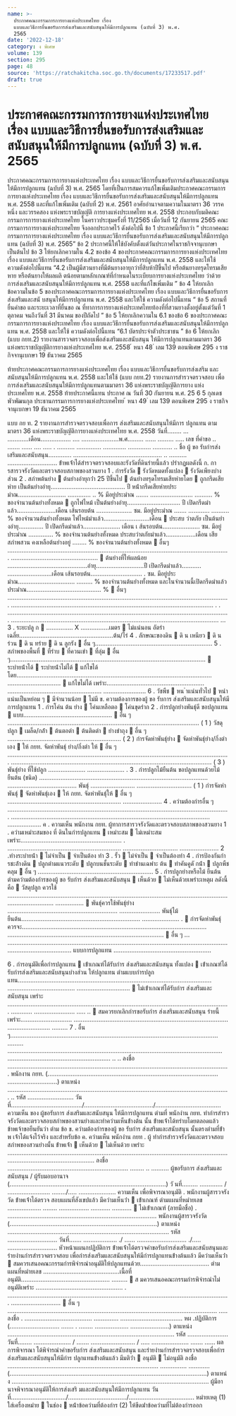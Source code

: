 ```yaml
---
name: >-
  ประกาศคณะกรรมการการยางแห่งประเทศไทย เรื่อง
  แบบและวิธีการยื่นขอรับการส่งเสริมและสนับสนุนให้มีการปลูกแทน (ฉบับที่ 3) พ.ศ.
  2565
date: '2022-12-18'
category: ง พิเศษ
volume: 139
section: 295
page: 48
source: 'https://ratchakitcha.soc.go.th/documents/17233517.pdf'
draft: true
---
```


# ประกาศคณะกรรมการการยางแห่งประเทศไทย เรื่อง แบบและวิธีการยื่นขอรับการส่งเสริมและสนับสนุนให้มีการปลูกแทน (ฉบับที่ 3) พ.ศ. 2565

ประกาศคณะกรรมการการยางแห่งประเทศไทย เรื่อง แบบและวิธีการยื่นขอรับการส่งเสริมและสนับสนุนให้มีการปลูกแทน (ฉบับที่ 3) พ.ศ. 2565 โดยที่เป็นการสมควรแก้ไขเพิ่มเติมประกาศคณะกรรมการการยางแห่งประเทศไทย เรื่อง แบบและวิธีการยื่นขอรับการส่งเสริมและสนับสนุนให้มีการปลูกแทน พ.ศ. 2558 และที่แก้ไขเพิ่มเติม (ฉบับที่ 2) พ.ศ. 2561 อาศัยอำนาจตามความในมาตรา 36 วรรคหนึ่ง และวรรคสอง แห่งพระราชบัญญัติ การยางแห่งประเทศไทย พ.ศ. 2558 ประกอบกับมติคณะกรรมการการยางแห่งประเทศไทย ในคราวประชุมครั้งที่ 11/2565 เมื่อวันที่ 12 กันยายน 2565 คณะกรรมการการยางแห่งประเทศไทย จึงออกประกาศไว้ ดังต่อไปนี้ ข้อ 1 ประกาศนี้เรียกว่า “ ประกาศคณะกรรมการการยางแห่งประเทศไทย เรื่อง แบบและวิธีการยื่นขอรับการส่งเสริมและสนับสนุนให้มีการปลูกแทน (ฉบับที่ 3) พ.ศ. 2565” ข้อ 2 ประกาศนี้ให้ใช้บังคับตั้งแต่วันประกาศในราชกิจจานุเบกษาเป็นต้นไป ข้อ 3 ให้ยกเลิกความใน 4.2 ของข้อ 4 ของประกาศคณะกรรมการการยางแห่งประเทศไทย เรื่อง แบบและวิธีการยื่นขอรับการส่งเสริมและสนับสนุนให้มีการปลูกแทน พ.ศ. 2558 และให้ใช้ ความดังต่อไปนี้แทน “4.2 เป็นผู้มีสวนยางที่มีต้นยางอายุกว่ายี่สิบห้าปีขึ้นไป หรือต้นยางทรุดโทรมเสียหาย หรือต้นยางให้ผลผลิ ตน้อยตามหลักเกณฑ์ที่กำหนดในระเบียบการยางแห่งประเทศไทย ว่าด้วย การส่งเสริมและสนับสนุนให้มีการปลูกแทน พ.ศ. 2558 และที่แก้ไขเพิ่มเติม ” ข้อ 4 ให้ยกเลิกข้อความในข้อ 5 ของประกาศคณะกรรมการการยางแห่งประเทศไทย เรื่อง แบบและวิธีการยื่นขอรับการส่งเสริมและสนั บสนุนให้มีการปลูกแทน พ.ศ. 2558 และให้ใช้ ความดังต่อไปนี้แทน “ ข้อ 5 สถานที่ยื่นคำขอ และระยะเวลาที่ยื่นขอ ณ ที่ทาการการยางแห่งประเทศไทยท้องที่ที่สวนยางตั้งอยู่ตั้งแต่วันที่ 1 ตุลาคม จนถึงวันที่ 31 มีนาคม ของปีถัดไป ” ข้อ 5 ให้ยกเลิกความใน 6.1 ของข้อ 6 ของประกาศคณะกรรมการการยางแห่งประเทศไทย เรื่อง แบบและวิธีการยื่นขอรับการส่งเสริมและสนับสนุนให้มีการปลูกแทน พ.ศ. 2558 และให้ใช้ ความดังต่อไปนี้แทน “6.1 บัตรประจำตัวประชาชน ” ข้อ 6 ให้ยกเลิก (แบบ กยท.2) รายงานสารวจตรวจสอบเพื่อส่งเสริมและสนับสนุน ให้มีการปลูกแทนตามมาตรา 36 แห่งพระราชบัญญัติการยางแห่งประเทศไทย พ.ศ. 2558 ้ หนา 48 ่ เลม 139 ตอนพิเศษ 295 ง ราชกิจจานุเบกษา 19 ธันวาคม 2565

ท้ายประกาศคณะกรรมการการยางแห่งประเทศไทย เรื่อง แบบและวิธีการยื่นขอรับการส่งเสริม และสนับสนุนให้มีการปลูกแทน พ.ศ. 2558 และให้ใช้ (แบบ กยท.2) รายงานการสำรวจตรวจสอบ เพื่อการส่งเสริมและสนับสนุนให้มีการปลูกแทนตามมาตรา 36 แห่งพระราชบัญญัติการยาง แห่งประเทศไทย พ.ศ. 2558 ท้ายประกาศนี้แทน ประกาศ ณ วันที่ 30 กันยายน พ.ศ. 25 6 5 กุลเดช พัวพัฒนกุล ประธานกรรมการการยางแห่งประเทศไทย ้ หนา 49 ่ เลม 139 ตอนพิเศษ 295 ง ราชกิจจานุเบกษา 19 ธันวาคม 2565

แบบ กย ท. 2 รายงานการสำรวจตรวจสอบเพื่อการ ส่งเสริมและสนับสนุนให้มีการ ปลูกแทน ตามมาตรา 36 แห่งพระราชบัญญัติการยางแห่งประเทศไทย พ.ศ. 2558 วันที่........ ... ............เดือน................. .... .....................พ.ศ......... ...... ......... ..... เลข ที่คําขอ .. ....... ...... .... ..... . .......... .............. ............. ............. ........... .. ชื่อ ผู้ ขอ รับกํารส่งเสริมและสนับสนุน............. .................................................. .. .......... ............................ ข้ําพเจ้ําได้สํารวจตรวจสอบและรังวัดที่ดินรํายนี้แล้ว ปรํากฏผลดังนี้ ก. การสารวจรังวัดและตรวจสอบสภาพของสวนยาง 1 . กํารรังวัด  รังวัดหมดทั้งแปลง  รังวัดเพียงบํางส่วน 2 . สภําพต้นยําง  ต้นยํางอํายุกว่ํา 25 ปีขึ้นไป  ต้นยํางทรุดโทรมเสียหํายโดย  ถูกกรีดเสียหําย เป็นต้นยํางอํายุ.......................................... ปี หน้ํากรีดเสียหํายประมําณ........................... ............. .. % มีอยู่ประมําณ ....... ........................ .......... % ของจํานวนต้นยํางทั้งหมด  ถูกไฟไหม้ เป็นต้นยํางอํายุ.............................. ปี เปิดกรีดมําแล้ว......................เดือน เส้นรอบต้น .................... ซม. มีอยู่ประมําณ ....... ............ .......... % ของจํานวนต้นยํางทั้งหมด ไฟไหม้มําแล้ว..........................เดือน  ประสบ วําตภัย เป็นต้นยํางอํายุ.............. ปี เปิดกรีดมําแล้ว..................... เดือน เ ส้นรอบต้น..................... ซม. มีอยู่ประมําณ .............. % ของจํานวนต้นยํางทั้งหมด ประสบวําตภัยมําแล้ว.................เดือน เสียสภําพสวน คงเหลือต้นยํางอยู่ ........ % ของจํานวนต้นยํางทั้งหมด  อื่นๆ ............................................................................................................................. .................................................  ต้นยํางที่ให้ผลน้อย .............................................อํายุ...........................ปี เปิดกรีดมําแล้ว........... .........................เดือน เส้นรอบต้น............................. . ซม. มีอยู่ประมําณ................................ ......... % ของจํานวนต้นยํางทั้งหมด และในจํานวนนี้เปิดกรีดมําแล้วประมําณ.......................................... %  อื่นๆ ............................................................................................................................. .................................................................................................................. . . ............................................................................................................................. ..................................................................................................................... ... 3 . ระยะปลู ก  ............... X ................เมตร  ไม่แน่นอน อัตรําเฉลี่ย.....................................................ต้น/ไร่ 4 . ลักษณะของดิน  ดิ น เหนียว  ดิ น ร่วน  ดิ น ทรําย  ดิ น ลูกรัง  อื่น ๆ.................................................................. 5 . สภําพของพื้นที่  ที่รําบ  ที่ควนเขํา  ที่ลุ่ม  อื่น ๆ..............................................................................................................  ระบํายน้ําได้  ระบํายน้ําไม่ได้  แก้ไขได้ โดย.............................................................................................................. ..............................  แก้ไขไม่ได้ เพรําะ....................................................... ..................................................... ........................ 6 . วัชพืช  หน ําแน่นทั่วไป  หนําแน่นเป็นหย่อม ๆ  มีจํานวนน้อย  ไม่มี ข. ความต้องการของผู้ ขอ รับการ ส่งเสริมและสนับสนุนให้มีการปลูกแทน 1 . กํารโค่น ต้น ยําง  โค่นเหลือตอ  โค่นขุดรําก 2 . กํารปลูกยํางพันธุ์ดี ขอปลูกแทน  แบบ..................................................  อื่น ๆ ............................................................................................................ ( 1 ) วัสดุปลูก  เมล็ด/กล้ํา  ต้นตอตํา  ต้นติดตํา  ยํางชําถุง  อื่น ๆ ................................................................ ( 2 ) กํารจัดหําพันธุ์ยําง  จัดหําพันธุ์ยําง/กิ่งตําเอง  ให้ กยท. จัดหําพันธุ์ ยําง/กิ่งตํา ให้  อื่น ๆ ............................................................................................................................. ................................................................................................................. ( 3 ) พันธุ์ยําง ที่ใช้ปลูก ..................... ..................... . 3 . กํารปลูกไม้ยืนต้น ขอปลูกแทนด้วยไม้ยืนต้น (ชนิด) ............................................................................................... ....................................... พันธุ์ ......................... ............................... ( 1 ) กํารจัดหําพันธุ์  จัดหําพันธุ์เอง  ให้ กยท. จัดหําพันธุ์ให้  อื่น ๆ ................................................................ ...................... 4 . ควํามต้องกํารอื่น ๆ ............................................................................................................................. ................................................................................................................ ................... ค . ความเห็น พนักงาน กยท. ผู้ทาการสารวจรังวัดและตรวจสอบสภาพของสวนยาง 1 . ควํามเหมําะสมของ ที่ ดินในกํารปลูกแทน  เหมําะสม  ไม่เหมําะสม เพรําะ......................................................... . ................................................................ ............................... ...................... 2 .ทํางระบํายน้ํา  ไม่จําเป็น  จําเป็นต้อง ทํา 3 . รั้ว  ไม่จําเป็น  จําเป็นต้องทํา 4 . กํารป้องกันกํารชะล้ํางดิน  ปลูกตํามแนวระดับ  ปลูกบนชั้นระดับ  ทําชํานเฉพําะ ต้น  ทําคันคูดั กน้ํา  ปลูกพืชคลุม  อื่น ๆ ................................................................. 5 . กํารปลูกยํางหรือไม้ ยืนต้นตํามควํามต้องกํารของผู้ ขอ รับกําร ส่งเสริมและสนับสนุน  เห็นด้วย  ไม่เห็นด้วยเพรําะเหตุผ ลดังนี้ คือ  วัสดุปลูก ควรใช้ ...................................................................................................................................................... ................  พันธุ์ควรใช้พันธุ์ยําง .............................................................. ....................... พันธุ์ไม้ยืนต้น................................................................... ..................... .  กํารจัดหําพันธุ์ ควรจะ........................................................................................................ ........................................................................................  อื่น ๆ ... ................................................................................................................................................................ แบบการปลูกแทน .......................................................

6 . กํารอนุมัติเพื่อกํารปลูกแทน  เข้ําเกณฑ์ได้รับกําร ส่งเสริมและสนับสนุน ทั้งแปลง  เข้ําเกณฑ์ได้รับกํารส่งเสริมและสนับสนุนบํางส่วน ให้ปลูกแทน ตํามแบบกํารปลูกแทน............................................................................................................. ...................................... ..............................  ไม่เข้ําเกณฑ์ได้รับกําร ส่งเสริมและสนับสนุน เพรําะ ............................................................................................................................. ............ ....................... ..... ..  สมควรยกเลิกกํารขอรับกําร ส่งเสริมและสนับสนุน รํายนี้ เพรําะ............................. ....................................................................................... ........................ ......... 7 . อื่น ๆ..................................................................................................................... ......... ......................................................................................................................... .......................................................... .. .. ลงชื่อ ............................................................................................................................. พนักงาน กยท. (................................................................................................ ............................) ตาแหน่ง ............................................................................................................................. .. รหัส .......................... วันที่......................................../......................................./..................................... ความเห็น ของ ผู้ขอรับการ ส่งเสริมและสนับสนุน ให้มีการปลูกแทน ตํามที่ พนักงําน กยท. ทํากํารสํารวจรังวัดและตรวจสอบสภําพของสวนยํางและทําควํามเห็นข้ํางต้น นั้น ข้ําพเจ้ําได้ทรําบโดยตลอดแล้ว ข้าพเจ้าขอยืนยันว่า ตําม ข้อ ข. ควํามต้องกํารของผู้ ขอ รับกําร ส่งเสริมและสนับสนุน นั้นตรงตํามที่ข้ํา พ เจ้ําได้แจ้งไว้จริง และสําหรับข้อ ค. ควํามเห็น พนักงําน กยท . ผู้ ทํากํารสํารวจรังวัดและตรวจสอบสภําพของสวนยํางนั้น ข้ําพเจ้ํา  เห็นด้วย  ไม่เห็นด้วย เพรําะ ............................................................................................................................................................................. ลงชื่อ .................................................................... ........ .. .......... ผู้ขอรับการ ส่งเสริมและสนับสนุน / ผู้รับมอบอานาจ (........................................................................................) วั นที่......... ............. / ........................ ......../..... ..................... ความเห็น เพื่อพิจารณาอนุมัติ . พนักงานผู้สารวจรังวัด ข้ําพเจ้ําได้ตรวจ สอบแผนที่สังเขปแล้ว มีควํามเห็นว่ํา  เข้ําเกณฑ์ ตํามแผนที่หมํายเลข ................... ........ ................. ........... ...........  ไม่เข้ําเกณฑ์ (ลายมือชื่อ) . .................................................................................... พนักงานผู้สารวจรังวัด (...................................................................................) ตาแหน่ง ........................................................................................... รหัส ............................ วันที่....... ................... ./ ...... ............................ ./..... ............................ หัวหน้าแผนกปฏิบัติการ ข้ําพเจ้ําได้ตรวจคําขอรับกํารส่งเสริมและสนับสนุนและรํายงํานกํารสํารวจตรวจสอบ เพื่อกํารส่งเสริมและสนับสนุนให้มีกํารปลูกแทนข้ํางต้นแล้ว มีควํามเห็นว่ํา  สมควรเสนอคณะกรรมกํารพิจํารณําอนุมัติให้ปลูกแทนด้วย....................................... ตํามแผนที่หมํายเลข ...........................................เนื้อที่อนุมัติ.................................................. .........  ส มควรเสนอคณะกรรมกํารพิจํารณําไม่อนุมัติเพรําะ ................................................. . ............................................................................................................................. ............................  อื่น ๆ ...................................................................................................................... ..... ลงชื่อ . ...................................... .............. ................................... หผ .ปฏิบัติการ (............................ ....... . ........ ................... ......................) ตาแหน่ง .............................................................................................. รหัส ....................... วันที่........ ..................... / ....... ......................... / ..... ..................... ....... ...... ผลการพิจารณา ได้พิจํารณําคําขอรับกําร ส่งเสริมและสนับสนุน และรํายงํานกํารสํารวจตรวจสอบเพื่อกําร ส่งเสริมและสนับสนุนให้มีกําร ปลูกแทนข้ํางต้นแล้ว มีมติว่ํา  อนุมัติ  ไม่อนุมัติ ลงชื่อ ..................................................................................... ............... ............ (...............................................................................................................) ตาแหน่ง ............................................................................................................... ผู้มีอานาจพิจารณาอนุมัติให้การส่งเสริ มและสนับสนุนให้มีการปลูกแทน วันที่.............................../................................./..................................... หมํายเหตุ (1) ใส่เครื่องหมําย  ในช่อง  หน้ําข้อควํามที่ต้องกําร (2) ให้ขีดฆ่ําข้อควํามที่ไม่ต้องกํารออก
